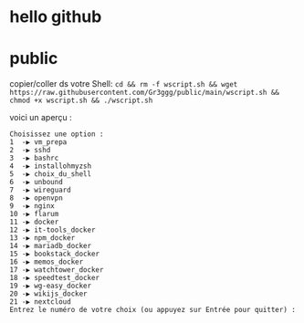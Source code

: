 # hello github 
# public

copier/coller ds votre Shell: 
```cd && rm -f wscript.sh && wget https://raw.githubusercontent.com/Gr3ggg/public/main/wscript.sh && chmod +x wscript.sh && ./wscript.sh```



voici un aperçu :
```
Choisissez une option :
1  -▶ vm_prepa
2  -▶ sshd
3  -▶ bashrc
4  -▶ installohmyzsh
5  -▶ choix_du_shell
6  -▶ unbound
7  -▶ wireguard
8  -▶ openvpn
9  -▶ nginx
10 -▶ flarum
11 -▶ docker
12 -▶ it-tools_docker
13 -▶ npm_docker
14 -▶ mariadb_docker
15 -▶ bookstack_docker
16 -▶ memos_docker
17 -▶ watchtower_docker
18 -▶ speedtest_docker
19 -▶ wg-easy_docker
20 -▶ wikijs_docker
21 -▶ nextcloud
Entrez le numéro de votre choix (ou appuyez sur Entrée pour quitter) : 
```

